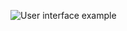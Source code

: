 ![User interface example](https://raw.githubusercontent.com/trieschlab/PymoNNto/Images/Info_Tab.png)